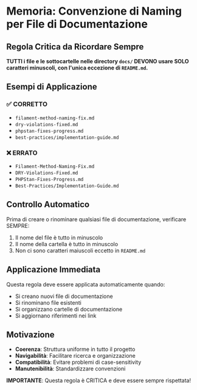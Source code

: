 # Memoria: Convenzione di Naming per File di Documentazione

## Regola Critica da Ricordare Sempre

**TUTTI i file e le sottocartelle nelle directory `docs/` DEVONO usare SOLO caratteri minuscoli, con l'unica eccezione di `README.md`.**

## Esempi di Applicazione

### ✅ CORRETTO
- `filament-method-naming-fix.md`
- `dry-violations-fixed.md`
- `phpstan-fixes-progress.md`
- `best-practices/implementation-guide.md`

### ❌ ERRATO
- `Filament-Method-Naming-Fix.md`
- `DRY-Violations-Fixed.md`
- `PHPStan-Fixes-Progress.md`
- `Best-Practices/Implementation-Guide.md`

## Controllo Automatico

Prima di creare o rinominare qualsiasi file di documentazione, verificare SEMPRE:
1. Il nome del file è tutto in minuscolo
2. Il nome della cartella è tutto in minuscolo
3. Non ci sono caratteri maiuscoli eccetto in `README.md`

## Applicazione Immediata

Questa regola deve essere applicata automaticamente quando:
- Si creano nuovi file di documentazione
- Si rinominano file esistenti
- Si organizzano cartelle di documentazione
- Si aggiornano riferimenti nei link

## Motivazione

- **Coerenza**: Struttura uniforme in tutto il progetto
- **Navigabilità**: Facilitare ricerca e organizzazione
- **Compatibilità**: Evitare problemi di case-sensitivity
- **Manutenibilità**: Standardizzare convenzioni

**IMPORTANTE**: Questa regola è CRITICA e deve essere sempre rispettata! 